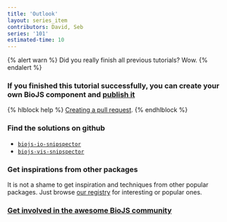 ```yaml
---
title: 'Outlook'
layout: series_item
contributors: David, Seb
series: '101'
estimated-time: 10 
---
```


{% alert warn %}
Did you really finish all previous tutorials? Wow.
{% endalert %}


### If you finished this tutorial successfully, you can create your own BioJS component and [publish it](05_publish_it.html)

{% hlblock help %}
[Creating a pull request](https://help.github.com/articles/creating-a-pull-request).
{% endhlblock %}

### Find the solutions on github

* [`biojs-io-snipspector`](https://github.com/biojs/biojs-io-snipspector)
* [`biojs-vis-snipspector`](https://github.com/biojs/biojs-vis-snipspector)

### Get inspirations from other packages

It is not a shame to get inspiration and techniques from other popular packages.
Just browse [our registry](http://biojs.io) for interesting or popular ones.

### [Get involved in the awesome BioJS community](http://biojs.net/get_involved.html)
